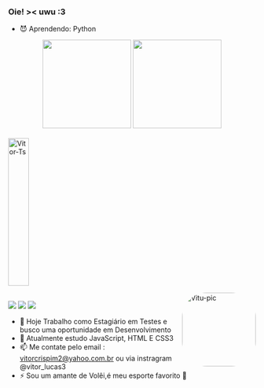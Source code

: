 ### Oie! >< uwu :3


- 😈 Aprendendo: Python

<div align="center">
  <a href="https://github.com/guilhermer0cha"> </a>
  <img height="180em" src="https://github-readme-stats.vercel.app/api?username=guilhermer0cha&show_icons=true&theme=tokyonight&include_all_commits=true&count_private=true"/>
  <img height="180em" src="https://github-readme-stats.vercel.app/api/top-langs/?username=guilhermer0cha&layout=compact&langs_count=7&theme=tokyonight"/>
</div>
<div style="display: inline_block"><br>
  <img align="center" alt="Vitor-Ts" height="300" width="42" src="https://raw.githubusercontent.com/jmnote/z-icons/master/svg/python.svg">

 

 <a href = "https://github.com/VitorL02"> <img align="right" alt="Vitu-pic" height="150" style="border-radius:50px;" src="https://user-images.githubusercontent.com/68614036/138629050-93fafc6c-f976-4560-acd8-dae55757d13e.png"> </a>
</div>
<br>

<div> 
  <a href="https://www.instagram.com/vitor_lucas3/" target="_blank"><img src="https://img.shields.io/badge/-Instagram-%23E4405F?style=for-the-badge&logo=instagram&logoColor=white" target="_blank"></a>
  <a href = "mailto:vitorcrispim2@yahoo.com.br"><img src="https://img.shields.io/badge/Yahoo!-6001D2?style=for-the-badge&logo=Yahoo!&logoColor=white" target="_blank"></a>
  <a href="https://www.linkedin.com/in/vitorlucascrispim/" target="_blank"><img src="https://img.shields.io/badge/-LinkedIn-%230077B5?style=for-the-badge&logo=linkedin&logoColor=white" target="_blank"></a> 
</div>

- 🔭 Hoje Trabalho como Estagiário  em Testes e busco uma oportunidade em Desenvolvimento<br>
- 🌱 Atualmente estudo JavaScript, HTML E CSS3<br>
- 📫 Me contate pelo email : vitorcrispim2@yahoo.com.br ou via instragram @vitor_lucas3<br>
- ⚡ Sou um amante de Volêi,é meu esporte favorito 🏐 <br>

